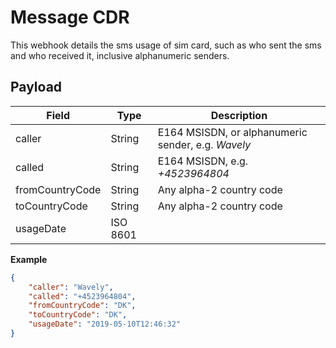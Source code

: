 # Message CDR

This webhook details the sms usage of sim card, such as who sent the sms and who received it, inclusive alphanumeric senders.

## Payload

Field        | Type          | Description
------------ | ------------- | ------------
caller | String | E164 MSISDN, or alphanumeric sender, e.g. *Wavely*
called | String | E164 MSISDN, e.g. *+4523964804*
fromCountryCode | String | Any alpha-2 country code
toCountryCode | String | Any alpha-2 country code
usageDate | ISO 8601 |

**Example**

```json
{
	"caller": "Wavely",
	"called": "+4523964804",
	"fromCountryCode": "DK",
	"toCountryCode": "DK",
	"usageDate": "2019-05-10T12:46:32"
}
```